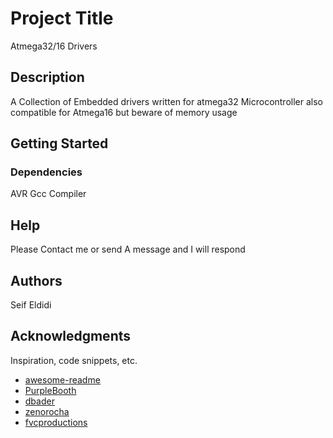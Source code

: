 # Project Title

Atmega32/16 Drivers

## Description

A Collection of Embedded drivers written for atmega32 Microcontroller also compatible for Atmega16 but beware of memory usage 

## Getting Started

### Dependencies
AVR Gcc Compiler

## Help
Please Contact me or send A message and I will respond

## Authors
Seif Eldidi

## Acknowledgments

Inspiration, code snippets, etc.
* [awesome-readme](https://github.com/matiassingers/awesome-readme)
* [PurpleBooth](https://gist.github.com/PurpleBooth/109311bb0361f32d87a2)
* [dbader](https://github.com/dbader/readme-template)
* [zenorocha](https://gist.github.com/zenorocha/4526327)
* [fvcproductions](https://gist.github.com/fvcproductions/1bfc2d4aecb01a834b46)
